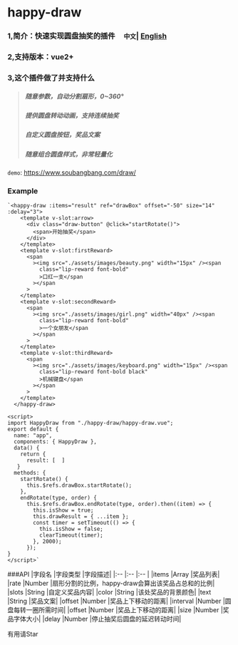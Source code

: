 # happy-draw
### 1,简介：快速实现圆盘抽奖的插件&nbsp;&nbsp;&nbsp;&nbsp;&nbsp;`中文`| [English](www.baidu.com)
### 2,支持版本：vue2+
### 3,这个插件做了并支持什么 
>##### 随意参数，自动分割扇形，0~360°
>##### 提供圆盘转动动画，支持连续抽奖
>##### 自定义圆盘按钮，奖品文案
>##### 随意组合圆盘样式，非常轻量化
`demo`: https://www.soubangbang.com/draw/<br>
### Example
    `<happy-draw :items="result" ref="drawBox" offset="-50" size="14" :delay="3">
        <template v-slot:arrow>
          <div class="draw-button" @click="startRotate()">
            <span>开始抽奖</span>
          </div>
        </template>
        <template v-slot:firstReward>
          <span
            ><img src="./assets/images/beauty.png" width="15px" /><span
              class="lip-reward font-bold"
              >口红一支</span
            ></span
          >
        </template>
        <template v-slot:secondReward>
          <span
            ><img src="./assets/images/girl.png" width="40px" /><span
              class="lip-reward font-bold"
              >一个女朋友</span
            ></span
          >
        </template>
        <template v-slot:thirdReward>
          <span
            ><img src="./assets/images/keyboard.png" width="15px" /><span
              class="lip-reward font-bold black"
              >机械键盘</span
            ></span
          >
        </template>
      </happy-draw>
 
    <script>
    import HappyDraw from "./happy-draw/happy-draw.vue";
    export default {
      name: "app",
      components: { HappyDraw },
      data() {
        return {
          result: [  ]
       }
      methods: {
        startRotate() {
          this.$refs.drawBox.startRotate();
        },
        endRotate(type, order) {
          this.$refs.drawBox.endRotate(type, order).then((item) => {
            this.isShow = true;
            this.drawResult = { ...item };
            const timer = setTimeout(() => {
              this.isShow = false;
              clearTimeout(timer);
            }, 2000);
          });
    }
    </script>`
###API
    |字段名  |字段类型   |字段描述|
    |:--    |:--     |:--   |
    |items  |Array   |奖品列表|
    |rate   |Number  |扇形分割的比例，happy-draw会算出该奖品占总和的比例|
    |slots  |String  |自定义奖品内容|
    |color  |String  |该处奖品的背景颜色|
    |text   |String  |奖品文案|
    |offset |Number  |奖品上下移动的距离|
    |interval   |Number |圆盘每转一圈所需时间|
    |offset     |Number   |奖品上下移动的距离| 
    |size       |Number   |奖品字体大小|
    |delay      |Number  |停止抽奖后圆盘的延迟转动时间|
      
有用请Star
